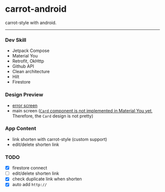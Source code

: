 # carrot-android

carrot-style with android.

---

### Dev Skill

- Jetpack Compose
- Material You
- Retrofit, OkHttp
- Github API
- Clean architecture
- Hilt
- Firestore

### Design Preview

- [error screen](https://youtu.be/q3Hqfr9-cYw)
- main screen ([`Card` component is not implemented in Material You yet](https://m3.material.io/components/cards/implementation), Therefore, the `Card` design is not pretty)

### App Content

- link shorten with carrot-style (custom support)
- edit/delete shorten link

### TODO

- [x] firestore connect
- [ ] edit/delete shorten link
- [x] check duplicate link when shorten
- [x] auto add `http://`
